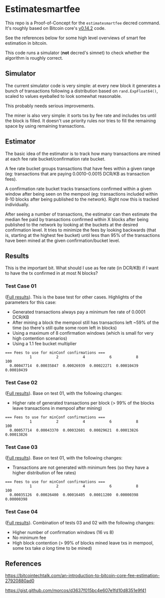# Estimatesmartfee

This repo is a Proof-of-Concept for the `estimatesmartfee` decred command. It's roughly based on Bitcoin core's [v0.14.2](https://github.com/bitcoin/bitcoin/blob/v0.14.2/src/policy/fees.cpp) code.

See the references below for some high level overviews of smart fee estimation in bitcoin.

This code runs a simulator (**not** decred's simnet) to check whether the algorithm is roughly correct.

## Simulator

The current simulator code is very simple: at every new block it generates a bunch of transactions following a distribution based on `rand.ExpFloat64()`, scaled to values eyeballed to look somewhat reasonable.

This probably needs serious improvements.

The miner is also very simple: it sorts txs by fee rate and includes txs until the block is filled. It doesn't use priority rules nor tries to fill the remaining space by using remaining transactions.

## Estimator

The basic idea of the estimator is to track how many transactions are mined at each fee rate bucket/confirmation rate bucket.

A fee rate bucket groups transactions that have fees within a given range (eg: transactions that are paying 0.0010-0.0015 DCR/KB as transaction fees).

A confirmation rate bucket tracks transactions confirmed within a given window after being seen on the mempool (eg: transactions included within 8-10 blocks after being published to the network). Right now this is tracked individually.

After seeing a number of transactions, the estimator can then estimate the median fee paid by transactions confirmed within X blocks after being published to the network by looking at the buckets at the desired confirmation level. It tries to minimize the fees by looking backwards (that is, starting at the highest fee bucket) until less than 95% of the transactions have been mined at the given confirmation/bucket level.

## Results

This is the important bit. What should I use as fee rate (in DCR/KB) if I want to have the tx confirmed in at most N blocks?

### Test Case 01

([Full results](results/testcase01.txt)). This is the base test for
other cases. Highlights of the parameters for this case:

- Generated transactions always pay a minimum fee rate of 0.0001 DCR/KB
- After mining a block the mempool still has transactions left ~59% of the time
  (so there's still quite some room left in blocks)
- Using a maximum of 8 confirmation windows (which is small for very high
  contention scenarios)
- Using a 1.1 fee bucket multiplier

```
=== Fees to use for minConf confirmations ===
           1           2           4           6           8         100
  0.00047714  0.00035847  0.00026939  0.00022271  0.00010439  0.00010439
```

### Test Case 02

([Full results](results/testcase02.txt)). Base on test 01, with the following
changes:

- Higher rate of generated transactions per block (> 99% of the blocks leave
  transactions in mempool after mining)

```
=== Fees to use for minConf confirmations ===
           1           2           4           6           8         100
  0.00057714  0.00043370  0.00032601  0.00029621  0.00013826  0.00013826
```

### Test Case 03

([Full results](results/testcase03.txt)). Base on test 01, with the following
changes:

- Transactions are not generated with minimum fees (so they have a higher
  distribution of fee rates)

```
=== Fees to use for minConf confirmations ===
           1           2           4           6           8         100
  0.00035126  0.00026400  0.00016405  0.00011200  0.00000398  0.00000398
```

### Test Case 04

([Full results](results/testcase04.txt)). Combination of tests 03 and 02 with the
following changes:

- Higher number of confirmation windows (16 vs 8)
- No minimum fee
- High block contention (> 99% of blocks mined leave txs in mempool, some txs
  take *a long* time to be mined)


## References

https://bitcointechtalk.com/an-introduction-to-bitcoin-core-fee-estimation-27920880ad0

https://gist.github.com/morcos/d3637f015bc4e607e1fd10d8351e9f41
